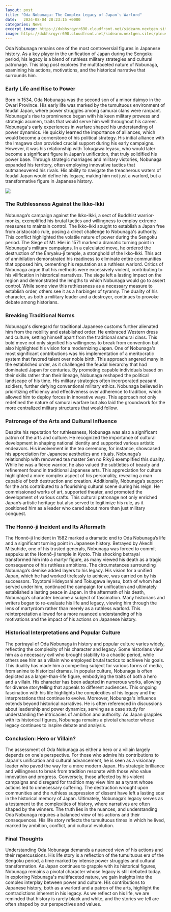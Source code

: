 ```yaml
---
layout: post
title: "Oda Nobunaga: The Complex Legacy of Japan`s Warlord"
date:   2024-08-04 20:23:15 +0000
categories: News
excerpt_image: https://dxbhsrqyrr690.cloudfront.net/sidearm.nextgen.sites/plnusealions.com/images/responsive_2023/default_image.png
image: https://dxbhsrqyrr690.cloudfront.net/sidearm.nextgen.sites/plnusealions.com/images/responsive_2023/default_image.png
---
```


Oda Nobunaga remains one of the most controversial figures in Japanese history. As a key player in the unification of Japan during the Sengoku period, his legacy is a blend of ruthless military strategies and cultural patronage. This blog post explores the multifaceted nature of Nobunaga, examining his actions, motivations, and the historical narrative that surrounds him.
### Early Life and Rise to Power
Born in 1534, Oda Nobunaga was the second son of a minor daimyo in the Owari Province. His early life was marked by the tumultuous environment of feudal Japan, where power struggles among samurai clans were rampant. Nobunaga's rise to prominence began with his keen military prowess and strategic acumen, traits that would serve him well throughout his career.
Nobunaga's early experiences in warfare shaped his understanding of power dynamics. He quickly learned the importance of alliances, which would become a cornerstone of his political strategy. His initial alliance with the Imagawa clan provided crucial support during his early campaigns. However, it was his relationship with Tokugawa Ieyasu, who would later become a significant figure in Japan’s unification, that truly solidified his power base.
Through strategic marriages and military victories, Nobunaga expanded his territory, often employing innovative tactics that outmaneuvered his rivals. His ability to navigate the treacherous waters of feudal Japan would define his legacy, making him not just a warlord, but a transformative figure in Japanese history.

![](https://dxbhsrqyrr690.cloudfront.net/sidearm.nextgen.sites/plnusealions.com/images/responsive_2023/default_image.png)
### The Ruthlessness Against the Ikko-Ikki
Nobunaga’s campaign against the Ikko-Ikki, a sect of Buddhist warrior-monks, exemplified his brutal tactics and willingness to employ extreme measures to maintain control. The Ikko-Ikki sought to establish a Japan free from aristocratic rule, posing a direct challenge to Nobunaga's authority. This conflict highlighted the volatile nature of power during the Sengoku period.
The Siege of Mt. Hiei in 1571 marked a dramatic turning point in Nobunaga's military campaigns. In a calculated move, he ordered the destruction of the Enryaku-ji temple, a stronghold of the Ikko-Ikki. This act of annihilation demonstrated his readiness to eliminate entire communities that opposed him, cementing his reputation as a ruthless warlord. Critics of Nobunaga argue that his methods were excessively violent, contributing to his vilification in historical narratives.
The siege left a lasting impact on the region and demonstrated the lengths to which Nobunaga would go to assert control. While some view this ruthlessness as a necessary measure to establish order, others see it as a harbinger of tyranny. The duality of his character, as both a military leader and a destroyer, continues to provoke debate among historians.
### Breaking Traditional Norms
Nobunaga's disregard for traditional Japanese customs further alienated him from the nobility and established order. He embraced Western dress and culture, setting himself apart from the traditional samurai class. This bold move not only signified his willingness to break from convention but also highlighted his vision for a modernizing Japan.
One of Nobunaga's most significant contributions was his implementation of a meritocratic system that favored talent over noble birth. This approach angered many in the established order, as it challenged the feudal hierarchy that had dominated Japan for centuries. By promoting capable individuals based on their skills rather than their lineage, Nobunaga reshaped the political landscape of his time.
His military strategies often incorporated peasant soldiers, further defying conventional military ethics. Nobunaga believed in prioritizing efficiency and effectiveness over adherence to tradition, which allowed him to deploy forces in innovative ways. This approach not only redefined the nature of samurai warfare but also laid the groundwork for the more centralized military structures that would follow.
### Patronage of the Arts and Cultural Influence
Despite his reputation for ruthlessness, Nobunaga was also a significant patron of the arts and culture. He recognized the importance of cultural development in shaping national identity and supported various artistic endeavors. His involvement in the tea ceremony, for instance, showcased his appreciation for Japanese aesthetics and rituals.
Nobunaga’s relationship with renowned tea master Sen no Rikyū exemplified this duality. While he was a fierce warrior, he also valued the subtleties of beauty and refinement found in traditional Japanese arts. This appreciation for culture highlighted a more complex aspect of his personality, revealing a man capable of both destruction and creation.
Additionally, Nobunaga’s support for the arts contributed to a flourishing cultural scene during his reign. He commissioned works of art, supported theater, and promoted the development of various crafts. This cultural patronage not only enriched Japan’s artistic heritage but also served to legitimize his rule, as it positioned him as a leader who cared about more than just military conquest.
### The Honnō-ji Incident and Its Aftermath
The Honnō-ji Incident in 1582 marked a dramatic end to Oda Nobunaga’s life and a significant turning point in Japanese history. Betrayed by Akechi Mitsuhide, one of his trusted generals, Nobunaga was forced to commit seppuku at the Honnō-ji temple in Kyoto. This shocking betrayal transformed him into a martyr figure, as many viewed his death as a tragic consequence of his ruthless ambitions.
The circumstances surrounding Nobunaga’s demise added layers to his legacy. His vision for a unified Japan, which he had worked tirelessly to achieve, was carried on by his successors. Toyotomi Hideyoshi and Tokugawa Ieyasu, both of whom had served under him, continued the campaign for unification and ultimately established a lasting peace in Japan.
In the aftermath of his death, Nobunaga’s character became a subject of fascination. Many historians and writers began to re-evaluate his life and legacy, viewing him through the lens of martyrdom rather than merely as a ruthless warlord. This reinterpretation allowed for a more nuanced understanding of his motivations and the impact of his actions on Japanese history.
### Historical Interpretations and Popular Culture
The portrayal of Oda Nobunaga in history and popular culture varies widely, reflecting the complexity of his character and legacy. Some historians view him as a necessary evil who brought stability to a chaotic period, while others see him as a villain who employed brutal tactics to achieve his goals. This duality has made him a compelling subject for various forms of media, from anime to historical dramas.
In popular culture, Nobunaga is often depicted as a larger-than-life figure, embodying the traits of both a hero and a villain. His character has been adapted in numerous works, allowing for diverse storytelling that appeals to different audiences. This ongoing fascination with his life highlights the complexities of his legacy and the interpretations that continue to evolve.
Moreover, Nobunaga's influence extends beyond historical narratives. He is often referenced in discussions about leadership and power dynamics, serving as a case study for understanding the intricacies of ambition and authority. As Japan grapples with its historical figures, Nobunaga remains a pivotal character whose legacy continues to inspire debate and analysis.
### Conclusion: Hero or Villain?
The assessment of Oda Nobunaga as either a hero or a villain largely depends on one's perspective. For those who admire his contributions to Japan's unification and cultural advancement, he is seen as a visionary leader who paved the way for a more modern Japan. His strategic brilliance and willingness to break from tradition resonate with those who value innovation and progress.
Conversely, those affected by his violent campaigns and disregard for tradition may view him as a tyrant whose actions led to unnecessary suffering. The destruction wrought upon communities and the ruthless suppression of dissent have left a lasting scar in the historical memory of Japan.
Ultimately, Nobunaga’s legacy serves as a testament to the complexities of history, where narratives are often shaped by the winners. The truth lies in the nuances, and understanding Oda Nobunaga requires a balanced view of his actions and their consequences. His life story reflects the tumultuous times in which he lived, marked by ambition, conflict, and cultural evolution.
### Final Thoughts
Understanding Oda Nobunaga demands a nuanced view of his actions and their repercussions. His life story is a reflection of the tumultuous era of the Sengoku period, a time marked by intense power struggles and cultural transformation. As Japan continues to grapple with its historical figures, Nobunaga remains a pivotal character whose legacy is still debated today.
In exploring Nobunaga's multifaceted nature, we gain insights into the complex interplay between power and culture. His contributions to Japanese history, both as a warlord and a patron of the arts, highlight the contradictions inherent in his legacy. As we reflect on his life, we are reminded that history is rarely black and white, and the stories we tell are often shaped by our perspectives and values.